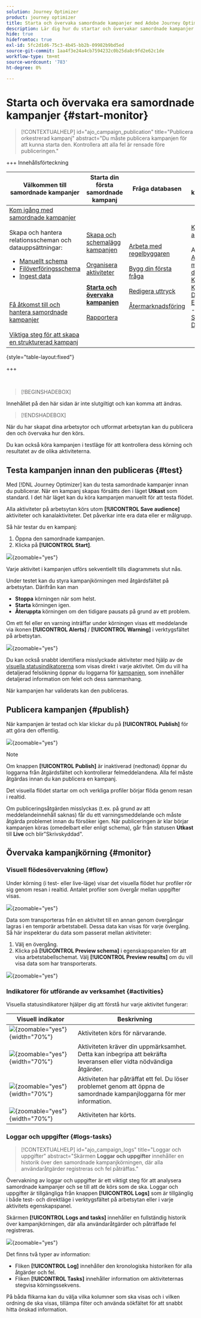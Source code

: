 ```yaml
---
solution: Journey Optimizer
product: journey optimizer
title: Starta och övervaka samordnade kampanjer med Adobe Journey Optimizer
description: Lär dig hur du startar och övervakar samordnade kampanjer med Adobe Journey Optimizer.
hide: true
hidefromtoc: true
exl-id: 5fc2d1d6-75c3-4b45-bb2b-09982b9bd5ed
source-git-commit: 1aa4f3e24a4cb7594232c0b25da8c9fd2e62c1de
workflow-type: tm+mt
source-wordcount: '783'
ht-degree: 0%

---
```


# Starta och övervaka era samordnade kampanjer {#start-monitor}

>[!CONTEXTUALHELP]
>id="ajo_campaign_publication"
>title="Publicera orkestrerad kampanj"
>abstract="Du måste publicera kampanjen för att kunna starta den. Kontrollera att alla fel är rensade före publiceringen."

+++ Innehållsförteckning

| Välkommen till samordnade kampanjer | Starta din första samordnade kampanj | Fråga databasen | Ochestrerade kampanjaktiviteter |
|---|---|---|---|
| [Kom igång med samordnade kampanjer](gs-orchestrated-campaigns.md)<br/><br/>Skapa och hantera relationsscheman och datauppsättningar:</br> <ul><li>[Manuellt schema](manual-schema.md)</li><li>[Filöverföringsschema](file-upload-schema.md)</li><li>[Ingest data](ingest-data.md)</li></ul><br/><br/>[Få åtkomst till och hantera samordnade kampanjer](access-manage-orchestrated-campaigns.md)<br/><br/>[Viktiga steg för att skapa en strukturerad kampanj](gs-campaign-creation.md) | [Skapa och schemalägg kampanjen](create-orchestrated-campaign.md)<br/><br/>[Organisera aktiviteter](orchestrate-activities.md)<br/><br/><b>[Starta och övervaka kampanjen](start-monitor-campaigns.md)</b><br/><br/>[Rapportera](reporting-campaigns.md) | [Arbeta med regelbyggaren](orchestrated-rule-builder.md)<br/><br/>[Bygg din första fråga](build-query.md)<br/><br/>[Redigera uttryck](edit-expressions.md)<br/><br/>[Återmarknadsföring](retarget.md) | [Kom igång med aktiviteter](activities/about-activities.md)<br/><br/>Aktiviteter:<br/>[And-join](activities/and-join.md) - [Bygg målgrupp](activities/build-audience.md) - [Ändra dimension](activities/change-dimension.md) - [Kanalaktiviteter](activities/channels.md) - [Kombinera](activities/combine.md) - [Deduplicering](activities/deduplication.md) - [Enrichment](activities/enrichment.md) - [Fork](activities/fork.md)  - [Avstämning](activities/reconciliation.md) - [Spara målgrupp](activities/save-audience.md) - [Dela](activities/split.md) - [Vänta](activities/wait.md) |

{style="table-layout:fixed"}

+++

<br/>

>[!BEGINSHADEBOX]

Innehållet på den här sidan är inte slutgiltigt och kan komma att ändras.

>[!ENDSHADEBOX]

När du har skapat dina arbetsytor och utformat arbetsytan kan du publicera den och övervaka hur den körs.

Du kan också köra kampanjen i testläge för att kontrollera dess körning och resultatet av de olika aktiviteterna.

## Testa kampanjen innan den publiceras {#test}

Med [!DNL Journey Optimizer] kan du testa samordnade kampanjer innan du publicerar. När en kampanj skapas försätts den i läget **Utkast** som standard. I det här läget kan du köra kampanjen manuellt för att testa flödet.

Alla aktiviteter på arbetsytan körs utom **[!UICONTROL Save audience]** aktiviteter och kanalaktiviteter. Det påverkar inte era data eller er målgrupp.

Så här testar du en kampanj:

1. Öppna den samordnade kampanjen.
2. Klicka på **[!UICONTROL Start]**.

![](assets/campaign-start.png){zoomable="yes"}

Varje aktivitet i kampanjen utförs sekventiellt tills diagrammets slut nås.

Under testet kan du styra kampanjkörningen med åtgärdsfältet på arbetsytan. Därifrån kan man

* **Stoppa** körningen när som helst.
* **Starta** körningen igen.
* **Återuppta** körningen om den tidigare pausats på grund av ett problem.

Om ett fel eller en varning inträffar under körningen visas ett meddelande via ikonen **[!UICONTROL Alerts]** / **[!UICONTROL Warning]** i verktygsfältet på arbetsytan.

![](assets/campaign-warning.png){zoomable="yes"}

Du kan också snabbt identifiera misslyckade aktiviteter med hjälp av de [visuella statusindikatorerna](#activities) som visas direkt i varje aktivitet. Om du vill ha detaljerad felsökning öppnar du loggarna för [kampanjen](#logs-tasks), som innehåller detaljerad information om felet och dess sammanhang.

När kampanjen har validerats kan den publiceras.

## Publicera kampanjen {#publish}

När kampanjen är testad och klar klickar du på **[!UICONTROL Publish]** för att göra den offentlig.

![](assets/campaign-publish.png){zoomable="yes"}

>[!NOTE]
>
>Om knappen **[!UICONTROL Publish]** är inaktiverad (nedtonad) öppnar du loggarna från åtgärdsfältet och kontrollerar felmeddelandena. Alla fel måste åtgärdas innan du kan publicera en kampanj.

Det visuella flödet startar om och verkliga profiler börjar flöda genom resan i realtid.

Om publiceringsåtgärden misslyckas (t.ex. på grund av att meddelandeinnehåll saknas) får du ett varningsmeddelande och måste åtgärda problemet innan du försöker igen. När publiceringen är klar börjar kampanjen köras (omedelbart eller enligt schema), går från statusen **Utkast** till **Live** och blir&quot;Skrivskyddad&quot;.

## Övervaka kampanjkörning {#monitor}

### Visuell flödesövervakning {#flow}

Under körning (i test- eller live-läge) visar det visuella flödet hur profiler rör sig genom resan i realtid. Antalet profiler som övergår mellan uppgifter visas.

![](assets/workflow-execution.png){zoomable="yes"}

Data som transporteras från en aktivitet till en annan genom övergångar lagras i en temporär arbetstabell. Dessa data kan visas för varje övergång. Så här inspekterar du data som passerat mellan aktiviteter:

1. Välj en övergång.
1. Klicka på **[!UICONTROL Preview schema]** i egenskapspanelen för att visa arbetstabellschemat. Välj **[!UICONTROL Preview results]** om du vill visa data som har transporterats.

![](assets/transition.png){zoomable="yes"}

### Indikatorer för utförande av verksamhet {#activities}

Visuella statusindikatorer hjälper dig att förstå hur varje aktivitet fungerar:

| Visuell indikator | Beskrivning |
|-----|------------|
| ![](assets/activity-status-pending.png){zoomable="yes"}{width="70%"} | Aktiviteten körs för närvarande. |
| ![](assets/activity-status-orange.png){zoomable="yes"}{width="70%"} | Aktiviteten kräver din uppmärksamhet. Detta kan inbegripa att bekräfta leveransen eller vidta nödvändiga åtgärder. |
| ![](assets/activity-status-red.png){zoomable="yes"}{width="70%"} | Aktiviteten har påträffat ett fel. Du löser problemet genom att öppna de samordnade kampanjloggarna för mer information. |
| ![](assets/activity-status-green.png){zoomable="yes"}{width="70%"} | Aktiviteten har körts. |

### Loggar och uppgifter {#logs-tasks}

>[!CONTEXTUALHELP]
>id="ajo_campaign_logs"
>title="Loggar och uppgifter"
>abstract="Skärmen **Loggar och uppgifter** innehåller en historik över den samordnade kampanjkörningen, där alla användaråtgärder registreras och fel påträffas."

Övervakning av loggar och uppgifter är ett viktigt steg för att analysera samordnade kampanjer och se till att de körs som de ska. Loggar och uppgifter är tillgängliga från knappen **[!UICONTROL Logs]** som är tillgänglig i både test- och direktläge i verktygsfältet på arbetsytan eller i varje aktivitets egenskapspanel.

Skärmen **[!UICONTROL Logs and tasks]** innehåller en fullständig historik över kampanjkörningen, där alla användaråtgärder och påträffade fel registreras.

![](assets/workflow-logs.png){zoomable="yes"}

Det finns två typer av information:

* Fliken **[!UICONTROL Log]** innehåller den kronologiska historiken för alla åtgärder och fel.
* Fliken **[!UICONTROL Tasks]** innehåller information om aktiviteternas stegvisa körningssekvens.

På båda flikarna kan du välja vilka kolumner som ska visas och i vilken ordning de ska visas, tillämpa filter och använda sökfältet för att snabbt hitta önskad information.
